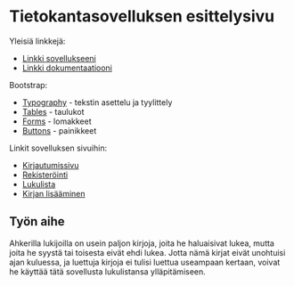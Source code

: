 ﻿# Tietokantasovelluksen esittelysivu

Yleisiä linkkejä:

* [Linkki sovellukseeni](http://ivkropot.users.cs.helsinki.fi/tsoha/)
* [Linkki dokumentaatiooni](https://github.com/Aivanus/Tsoha-Bootstrap/blob/master/doc/dokumentaatio.pdf)

Bootstrap:

* [Typography](http://getbootstrap.com/css/#type) - tekstin asettelu ja tyylittely
* [Tables](http://getbootstrap.com/css/#tables) - taulukot
* [Forms](http://getbootstrap.com/css/#forms) - lomakkeet
* [Buttons](http://getbootstrap.com/css/#buttons) - painikkeet

Linkit sovelluksen sivuihin:

* [Kirjautumissivu](http://ivkropot.users.cs.helsinki.fi/tsoha/login)
* [Rekisteröinti](http://ivkropot.users.cs.helsinki.fi/tsoha/register)
* [Lukulista](http://ivkropot.users.cs.helsinki.fi/tsoha/mybook)
* [Kirjan lisääminen](http://ivkropot.users.cs.helsinki.fi/tsoha/mybook/add_book)

## Työn aihe

Ahkerilla lukijoilla on usein paljon kirjoja, joita he haluaisivat lukea, mutta joita he syystä tai toisesta eivät ehdi lukea. Jotta nämä kirjat eivät unohtuisi ajan kuluessa, ja luettuja kirjoja ei tulisi luettua useampaan kertaan, voivat he käyttää tätä sovellusta lukulistansa ylläpitämiseen.
